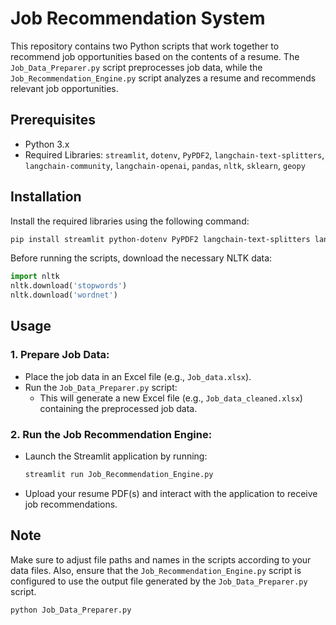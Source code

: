 
# Job Recommendation System

This repository contains two Python scripts that work together to recommend job opportunities based on the contents of a resume. The `Job_Data_Preparer.py` script preprocesses job data, while the `Job_Recommendation_Engine.py` script analyzes a resume and recommends relevant job opportunities.

## Prerequisites

- Python 3.x
- Required Libraries: `streamlit`, `dotenv`, `PyPDF2`, `langchain-text-splitters`, `langchain-community`, `langchain-openai`, `pandas`, `nltk`, `sklearn`, `geopy`

## Installation

Install the required libraries using the following command:

```bash
pip install streamlit python-dotenv PyPDF2 langchain-text-splitters langchain-community langchain-openai pandas nltk scikit-learn geopy
```

Before running the scripts, download the necessary NLTK data:

```python
import nltk
nltk.download('stopwords')
nltk.download('wordnet')
```

## Usage

### 1. Prepare Job Data:

- Place the job data in an Excel file (e.g., `Job_data.xlsx`).
- Run the `Job_Data_Preparer.py` script:
  - This will generate a new Excel file (e.g., `Job_data_cleaned.xlsx`) containing the preprocessed job data.

### 2. Run the Job Recommendation Engine:

- Launch the Streamlit application by running:
  ```bash
  streamlit run Job_Recommendation_Engine.py
  ```
- Upload your resume PDF(s) and interact with the application to receive job recommendations.

## Note

Make sure to adjust file paths and names in the scripts according to your data files. Also, ensure that the `Job_Recommendation_Engine.py` script is configured to use the output file generated by the `Job_Data_Preparer.py` script.

```bash
python Job_Data_Preparer.py
```

